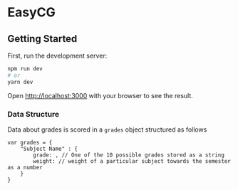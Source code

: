 # EasyCG

## Getting Started

First, run the development server:

```bash
npm run dev
# or
yarn dev
```

Open [http://localhost:3000](http://localhost:3000) with your browser to see the result.

### Data Structure

Data about grades is scored in a `grades` object structured as follows

```
var grades = {
    "Subject Name" : {
        grade: , // One of the 10 possible grades stored as a string
        weight: // weight of a particular subject towards the semester as a number
    }
}
```